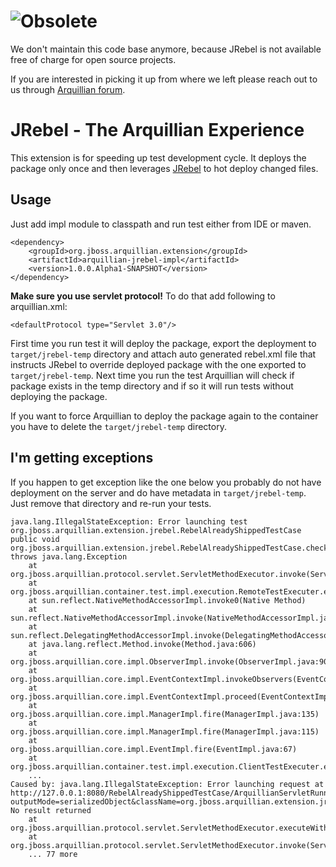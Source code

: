 # ![Obsolete](https://dummyimage.com/700x100/fff/f00&text=This%20Repository%20Is%20Obsolete!)

We don't maintain this code base anymore, because JRebel is not available free of charge for open source projects.

If you are interested in picking it up from where we left please reach out to us through [Arquillian forum](http://discuss.arquillian.org/).


JRebel - The Arquillian Experience
==================================

This extension is for speeding up test development cycle. It deploys the package only once and then leverages [JRebel][jrebel] to hot deploy changed files.

Usage
-----

Just add impl module to classpath and run test either from IDE or maven.

    <dependency>
        <groupId>org.jboss.arquillian.extension</groupId>
        <artifactId>arquillian-jrebel-impl</artifactId>
        <version>1.0.0.Alpha1-SNAPSHOT</version>
    </dependency>

**Make sure you use servlet protocol!** To do that add following to arquillian.xml:

    <defaultProtocol type="Servlet 3.0"/>

First time you run test it will deploy the package, export the deployment to `target/jrebel-temp` directory
and attach auto generated rebel.xml file that instructs JRebel to override deployed package with the one exported to `target/jrebel-temp`.
Next time you run the test Arquillian will check if package exists in the temp directory and if so it will run tests without deploying the package.

If you want to force Arquillian to deploy the package again to the container you have to delete the `target/jrebel-temp` directory.


I'm getting exceptions
---

If you happen to get exception like the one below you probably do not have deployment on the server and do have metadata in `target/jrebel-temp`.
Just remove that directory and re-run your tests.

```
java.lang.IllegalStateException: Error launching test org.jboss.arquillian.extension.jrebel.RebelAlreadyShippedTestCase public void org.jboss.arquillian.extension.jrebel.RebelAlreadyShippedTestCase.checkRebel() throws java.lang.Exception
	at org.jboss.arquillian.protocol.servlet.ServletMethodExecutor.invoke(ServletMethodExecutor.java:126)
	at org.jboss.arquillian.container.test.impl.execution.RemoteTestExecuter.execute(RemoteTestExecuter.java:120)
	at sun.reflect.NativeMethodAccessorImpl.invoke0(Native Method)
	at sun.reflect.NativeMethodAccessorImpl.invoke(NativeMethodAccessorImpl.java:57)
	at sun.reflect.DelegatingMethodAccessorImpl.invoke(DelegatingMethodAccessorImpl.java:43)
	at java.lang.reflect.Method.invoke(Method.java:606)
	at org.jboss.arquillian.core.impl.ObserverImpl.invoke(ObserverImpl.java:90)
	at org.jboss.arquillian.core.impl.EventContextImpl.invokeObservers(EventContextImpl.java:99)
	at org.jboss.arquillian.core.impl.EventContextImpl.proceed(EventContextImpl.java:81)
	at org.jboss.arquillian.core.impl.ManagerImpl.fire(ManagerImpl.java:135)
	at org.jboss.arquillian.core.impl.ManagerImpl.fire(ManagerImpl.java:115)
	at org.jboss.arquillian.core.impl.EventImpl.fire(EventImpl.java:67)
	at org.jboss.arquillian.container.test.impl.execution.ClientTestExecuter.execute(ClientTestExecuter.java:57)
	...
Caused by: java.lang.IllegalStateException: Error launching request at http://127.0.0.1:8080/RebelAlreadyShippedTestCase/ArquillianServletRunner?outputMode=serializedObject&className=org.jboss.arquillian.extension.jrebel.RebelAlreadyShippedTestCase&methodName=checkRebel. No result returned
	at org.jboss.arquillian.protocol.servlet.ServletMethodExecutor.executeWithRetry(ServletMethodExecutor.java:162)
	at org.jboss.arquillian.protocol.servlet.ServletMethodExecutor.invoke(ServletMethodExecutor.java:122)
	... 77 more
```

[jrebel]: http://zeroturnaround.com/jrebel/
